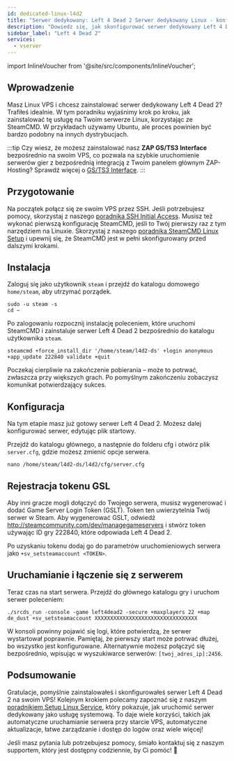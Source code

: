 ```yaml
---
id: dedicated-linux-l4d2
title: "Serwer dedykowany: Left 4 Dead 2 Serwer dedykowany Linux - konfiguracja"
description: "Dowiedz się, jak skonfigurować serwer dedykowany Left 4 Dead 2 na swoim Linux VPS, aby cieszyć się płynną rozgrywką multiplayer → Sprawdź teraz"
sidebar_label: "Left 4 Dead 2"
services:
  - vserver
---
```


import InlineVoucher from '@site/src/components/InlineVoucher';

## Wprowadzenie
Masz Linux VPS i chcesz zainstalować serwer dedykowany Left 4 Dead 2? Trafiłeś idealnie. W tym poradniku wyjaśnimy krok po kroku, jak zainstalować tę usługę na Twoim serwerze Linux, korzystając ze SteamCMD. W przykładach używamy Ubuntu, ale proces powinien być bardzo podobny na innych dystrybucjach.

:::tip
Czy wiesz, że możesz zainstalować nasz **ZAP GS/TS3 Interface** bezpośrednio na swoim VPS, co pozwala na szybkie uruchomienie serwerów gier z bezpośrednią integracją z Twoim panelem głównym ZAP-Hosting? Sprawdź więcej o [GS/TS3 Interface](dedicated-linux-gs-interface.md).
:::

<InlineVoucher />

## Przygotowanie

Na początek połącz się ze swoim VPS przez SSH. Jeśli potrzebujesz pomocy, skorzystaj z naszego [poradnika SSH Initial Access](dedicated-linux-ssh.md). Musisz też wykonać pierwszą konfigurację SteamCMD, jeśli to Twój pierwszy raz z tym narzędziem na Linuxie. Skorzystaj z naszego [poradnika SteamCMD Linux Setup](dedicated-linux-steamcmd.md) i upewnij się, że SteamCMD jest w pełni skonfigurowany przed dalszymi krokami.

## Instalacja

Zaloguj się jako użytkownik `steam` i przejdź do katalogu domowego `home/steam`, aby utrzymać porządek.
```
sudo -u steam -s
cd ~
```

Po zalogowaniu rozpocznij instalację poleceniem, które uruchomi SteamCMD i zainstaluje serwer Left 4 Dead 2 bezpośrednio do katalogu użytkownika `steam`.
```
steamcmd +force_install_dir '/home/steam/l4d2-ds' +login anonymous +app_update 222840 validate +quit
```

Poczekaj cierpliwie na zakończenie pobierania – może to potrwać, zwłaszcza przy większych grach. Po pomyślnym zakończeniu zobaczysz komunikat potwierdzający sukces.

## Konfiguracja

Na tym etapie masz już gotowy serwer Left 4 Dead 2. Możesz dalej konfigurować serwer, edytując plik startowy.

Przejdź do katalogu głównego, a następnie do folderu cfg i otwórz plik `server.cfg`, gdzie możesz zmienić opcje serwera.
```
nano /home/steam/l4d2-ds/l4d2/cfg/server.cfg
```

## Rejestracja tokenu GSL

Aby inni gracze mogli dołączyć do Twojego serwera, musisz wygenerować i dodać Game Server Login Token (GSLT). Token ten uwierzytelnia Twój serwer w Steam. Aby wygenerować GSLT, odwiedź http://steamcommunity.com/dev/managegameservers i stwórz token używając ID gry 222840, które odpowiada Left 4 Dead 2.

Po uzyskaniu tokenu dodaj go do parametrów uruchomieniowych serwera jako `+sv_setsteamaccount <TOKEN>`.

## Uruchamianie i łączenie się z serwerem

Teraz czas na start serwera. Przejdź do głównego katalogu gry i uruchom serwer poleceniem:
```
./srcds_run -console -game left4dead2 -secure +maxplayers 22 +map de_dust +sv_setsteamaccount XXXXXXXXXXXXXXXXXXXXXXXXXXXXXXXXX
```

W konsoli powinny pojawić się logi, które potwierdzą, że serwer wystartował poprawnie. Pamiętaj, że pierwszy start może potrwać dłużej, bo wszystko jest konfigurowane. Alternatywnie możesz połączyć się bezpośrednio, wpisując w wyszukiwarce serwerów: `[twoj_adres_ip]:2456`.

## Podsumowanie

Gratulacje, pomyślnie zainstalowałeś i skonfigurowałeś serwer Left 4 Dead 2 na swoim VPS! Kolejnym krokiem polecamy zapoznać się z naszym [poradnikiem Setup Linux Service](dedicated-linux-create-gameservice.md), który pokazuje, jak uruchomić serwer dedykowany jako usługę systemową. To daje wiele korzyści, takich jak automatyczne uruchamianie serwera przy starcie VPS, automatyczne aktualizacje, łatwe zarządzanie i dostęp do logów oraz wiele więcej!

Jeśli masz pytania lub potrzebujesz pomocy, śmiało kontaktuj się z naszym supportem, który jest dostępny codziennie, by Ci pomóc! 🙂

<InlineVoucher />
